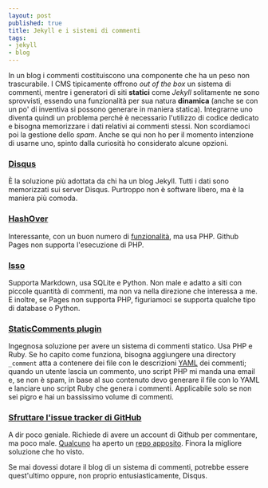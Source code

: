 ```yaml
---
layout: post
published: true
title: Jekyll e i sistemi di commenti
tags:
- jekyll
- blog
---
```


In un blog i commenti costituiscono una componente che ha un peso non trascurabile. I CMS tipicamente offrono *out of the box* un sistema di commenti, mentre i generatori di siti **statici** come *Jekyll* solitamente ne sono sprovvisti, essendo una funzionalità per sua natura **dinamica** (anche se con un po' di inventiva si possono generare in maniera statica). Integrarne uno diventa quindi un problema perché è necessario l'utilizzo di codice dedicato e bisogna memorizzare i dati relativi ai commenti stessi.
Non scordiamoci poi la gestione dello *spam*.
Anche se qui non ho per il momento intenzione di usarne uno, spinto dalla curiosità ho considerato alcune opzioni.

### [Disqus](http://disqus.com/)
È la soluzione più adottata da chi ha un blog Jekyll. Tutti i dati sono memorizzati sui server Disqus. Purtroppo non è software libero, ma è la maniera più comoda.

### [HashOver](http://tildehash.com/?page=hashover)
Interessante, con un buon numero di [funzionalità](https://github.com/jacobwb/hashover-next#notable-features), ma usa PHP. Github Pages non supporta l'esecuzione di PHP.

### [Isso](https://posativ.org/isso/)
Supporta Markdown, usa SQLite e Python. Non male e adatto a siti con piccole quantità di commenti, ma non va nella direzione che interessa a me. E inoltre, se Pages non supporta PHP, figuriamoci se supporta qualche tipo di database o Python.

### [StaticComments plugin](http://theshed.hezmatt.org/jekyll-static-comments/)
Ingegnosa soluzione per avere un sistema di commenti statico. Usa PHP e Ruby. Se ho capito come funziona, bisogna aggiungere una directory `_comment` atta a contenere dei file con le descrizioni [YAML](http://yaml.org/ "YAML") dei commenti; quando un utente lascia un commento, uno script PHP mi manda una email e, se non è spam, in base al suo contenuto devo generare il file con lo YAML e lanciare uno script Ruby che genera i commenti. Applicabile solo se non sei pigro e hai un bassissimo volume di commenti.

### [Sfruttare l'issue tracker di GitHub](http://ivanzuzak.info/2011/02/18/github-hosted-comments-for-github-hosted-blogs.html)
A dir poco geniale. Richiede di avere un account di Github per commentare, ma poco male. [Qualcuno](https://github.com/izuzak/izuzak.github.com/issues/12#issuecomment-71345363) ha aperto un [repo apposito](https://github.com/wireddown/ghpages-ghcomments). Finora la migliore soluzione che ho visto.

Se mai dovessi dotare il blog di un sistema di commenti, potrebbe essere quest'ultimo oppure, non proprio entusiasticamente, Disqus.

